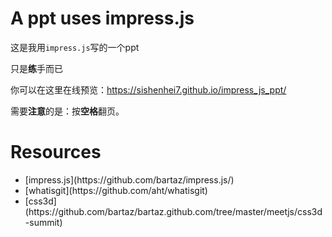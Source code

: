 # A ppt uses impress.js

这是我用<code>impress.js</code>写的一个ppt

只是<strong>练</strong>手而已

你可以在这里在线预览：https://sishenhei7.github.io/impress_js_ppt/

需要<strong>注意</strong>的是：按<strong>空格</strong>翻页。


# Resources

<ul>
<li> [impress.js](https://github.com/bartaz/impress.js/) </li>
<li> [whatisgit](https://github.com/aht/whatisgit) </li>
<li> [css3d](https://github.com/bartaz/bartaz.github.com/tree/master/meetjs/css3d-summit) </li>
</ul>